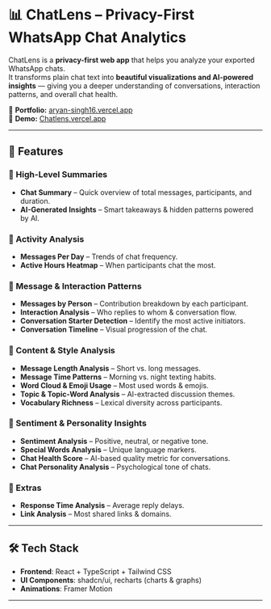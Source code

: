 # 📊 ChatLens – Privacy-First WhatsApp Chat Analytics  

ChatLens is a **privacy-first web app** that helps you analyze your exported WhatsApp chats.  
It transforms plain chat text into **beautiful visualizations and AI-powered insights** — giving you a deeper understanding of conversations, interaction patterns, and overall chat health.  

🔗 **Portfolio:** [aryan-singh16.vercel.app](https://aryan-singh16.vercel.app/)  
🔗 **Demo:** [Chatlens.vercel.app](https://chatlens.vercel.app/)  

---

## 🚀 Features  

### 🔹 High-Level Summaries  
- **Chat Summary** – Quick overview of total messages, participants, and duration.  
- **AI-Generated Insights** – Smart takeaways & hidden patterns powered by AI.  

### 🔹 Activity Analysis  
- **Messages Per Day** – Trends of chat frequency.  
- **Active Hours Heatmap** – When participants chat the most.  

### 🔹 Message & Interaction Patterns  
- **Messages by Person** – Contribution breakdown by each participant.  
- **Interaction Analysis** – Who replies to whom & conversation flow.  
- **Conversation Starter Detection** – Identify the most active initiators.  
- **Conversation Timeline** – Visual progression of the chat.  

### 🔹 Content & Style Analysis  
- **Message Length Analysis** – Short vs. long messages.  
- **Message Time Patterns** – Morning vs. night texting habits.  
- **Word Cloud & Emoji Usage** – Most used words & emojis.  
- **Topic & Topic-Word Analysis** – AI-extracted discussion themes.  
- **Vocabulary Richness** – Lexical diversity across participants.  

### 🔹 Sentiment & Personality Insights  
- **Sentiment Analysis** – Positive, neutral, or negative tone.  
- **Special Words Analysis** – Unique language markers.  
- **Chat Health Score** – AI-based quality metric for conversations.  
- **Chat Personality Analysis** – Psychological tone of chats.  

### 🔹 Extras  
- **Response Time Analysis** – Average reply delays.  
- **Link Analysis** – Most shared links & domains.  

---

## 🛠️ Tech Stack  

- **Frontend**: React + TypeScript + Tailwind CSS  
- **UI Components**: shadcn/ui, recharts (charts & graphs)  
- **Animations**: Framer Motion  

---

